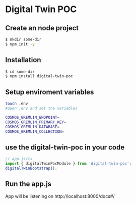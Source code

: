 # Digital Twin POC
## Create an node project

```bash
$ mkdir some-dir
$ npm init -y
```

## Installation

```bash
$ cd some-dir
$ npm install digital-twin-poc
```

## Setup enviroment variables

```bash
touch .env
#open .env and set the variables

COSMOS_GREMLIN_ENDPOINT=
COSMOS_GREMLIN_PRIMARY_KEY=
COSMOS_GREMLIN_DATABASE=
COSMOS_GREMLIN_COLLECTION=
```

## use the digital-twin-poc in your code

```typescript
// app.js/ts
import { digitalTwinPocModule } from 'digital-twin-poc';
digitalTwinBootstrap();
```
## Run the app.js
 App will be listening on http://localhost:8000/docs#/
```
